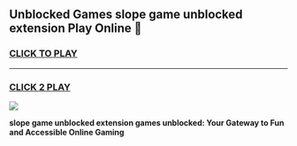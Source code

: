 
## Unblocked Games slope game unblocked extension Play Online 👋
<h3>
<a href="https://news.freeplayer.one?title=slope_game_unblocked_extension&ref=17F">CLICK TO PLAY</a></h3>
<hr>

<h3>
<a href="https://news.freeplayer.one?title=slope_game_unblocked_extension&ref=17F">CLICK 2 PLAY</a>
  
</h3>

<a href="https://news.freeplayer.one?title=slope_game_unblocked_extension&ref=17F/"><img src="https://clearcache.store/games.png"></a>


**slope game unblocked extension games unblocked: Your Gateway to Fun and Accessible Online Gaming**

